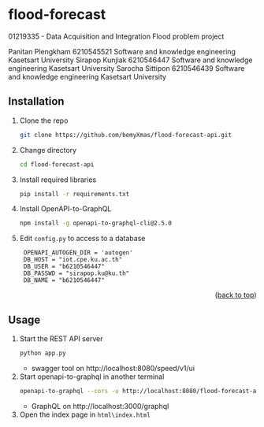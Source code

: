# flood-forecast
01219335 - Data Acquisition and Integration Flood problem project

Panitan Plengkham          6210545521  Software and knowledge engineering Kasetsart University
Sirapop Kunjiak            6210546447  Software and knowledge engineering Kasetsart University
Sarocha Sittipon           6210546439  Software and knowledge engineering Kasetsart University


## Installation
1. Clone the repo
   ```sh
   git clone https://github.com/bemyXmas/flood-forecast-api.git
   ```
2. Change directory
    ```sh
   cd flood-forecast-api
   ```
3. Install required libraries
   ```sh
   pip install -r requirements.txt
   ```
4. Install OpenAPI-to-GraphQL
   ```sh
   npm install -g openapi-to-graphql-cli@2.5.0
   ```
5. Edit `config.py` to access to a database
   ```
    OPENAPI_AUTOGEN_DIR = 'autogen'
    DB_HOST = "iot.cpe.ku.ac.th"
    DB_USER = "b6210546447"
    DB_PASSWD = "sirapop.ku@ku.th"
    DB_NAME = "b6210546447"
   ```

<p align="right">(<a href="#top">back to top</a>)</p>

## Usage
1. Start the REST API server
   ```sh
   python app.py
   ```
   - swagger tool on http://localhost:8080/speed/v1/ui
2. Start openapi-to-graphql in another terminal
   ```sh
   openapi-to-graphql --cors -u http://localhost:8080/flood-forecast-api openapi/flood-api.yaml
   ```
   -  GraphQL on http://localhost:3000/graphql
3. Open the index page in `html\index.html`
